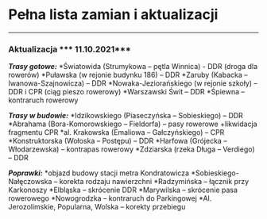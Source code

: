 # Pełna lista zamian i aktualizacji

***

### Aktualizacja *** 11.10.2021***

***Trasy gotowe:***
*Światowida (Strumykowa – pętla Winnica) - DDR (droga dla rowerów)
*Puławska (w rejonie budynku 186) – DDR 
*Zaruby (Kabacka – Iwanowa-Szajnowicza) – DDR 
*Nowaka-Jeziorańskiego (w rejonie szkoły) – DDR i CPR (ciąg pieszo rowerowy)
*Warszawski Świt – DDR 
*Śpiewna – kontraruch rowerowy

***Trasy w budowie:*** 
*Idzikowskiego (Piaseczyńska – Sobieskiego) – DDR 
*Abrahama (Bora-Komorowskiego – Fieldorfa) – pasy rowerowe +likwidacja fragmentu CPR 
*al. Krakowska (Emaliowa – Gałczyńskiego) – CPR 
*Konstruktorska (Wołoska – Postępu) – DDR 
*Harfowa (Grójecka – Włodarzewska) – kontrapas rowerowy
*Zdziarska (rzeka Długa – Verdiego) – DDR 

***Poprawki:*** 
*objazd budowy stacji metra Kondratowicza 
*Sobieskiego-Nałęczowska – korekta rodzaju nawierzchni 
*Radzymińska – łącznik przy Karkonoszy 
*Elbląska – skrócenie DDR 
*Marywilska – skrócenie pasa rowerowego
*Nowogrodzka – kontraruch do Parkingowej 
*Al. Jerozolimskie, Popularna, Wolska – korekty przebiegu